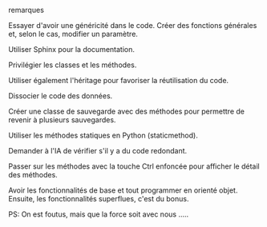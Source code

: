 remarques 

Essayer d'avoir une généricité dans le code. Créer des fonctions générales et, selon le cas, modifier un paramètre.

Utiliser Sphinx pour la documentation.

Privilégier les classes et les méthodes.

Utiliser également l'héritage pour favoriser la réutilisation du code.

Dissocier le code des données.

Créer une classe de sauvegarde avec des méthodes pour permettre de revenir à plusieurs sauvegardes.

Utiliser les méthodes statiques en Python (staticmethod).

Demander à l'IA de vérifier s'il y a du code redondant.

Passer sur les méthodes avec la touche Ctrl enfoncée pour afficher le détail des méthodes.

Avoir les fonctionnalités de base et tout programmer en orienté objet. Ensuite, les fonctionnalités superflues, c'est du bonus.


PS: On est foutus, mais que la force soit avec nous .....